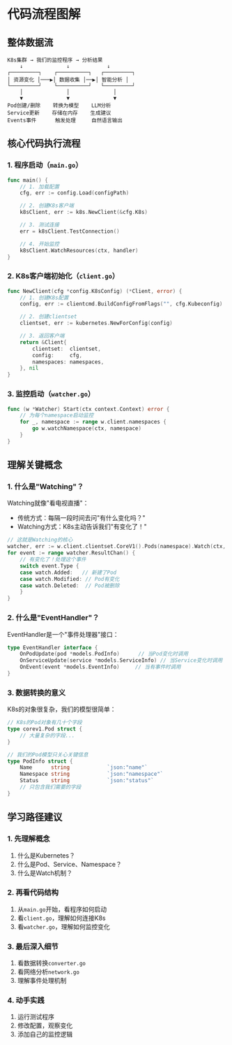 # 代码流程图解

## 整体数据流

```
K8s集群 → 我们的监控程序 → 分析结果
    ↓              ↓            ↓
┌─────────┐    ┌──────────┐   ┌─────────┐
│ 资源变化 │───▶│ 数据收集 │──▶│ 智能分析 │
└─────────┘    └──────────┘   └─────────┘
    │              │              │
    ▼              ▼              ▼
Pod创建/删除    转换为模型    LLM分析
Service更新    存储在内存    生成建议
Events事件      触发处理     自然语言输出
```

## 核心代码执行流程

### 1. 程序启动（`main.go`）
```go
func main() {
    // 1. 加载配置
    cfg, err := config.Load(configPath)

    // 2. 创建K8s客户端
    k8sClient, err := k8s.NewClient(&cfg.K8s)

    // 3. 测试连接
    err = k8sClient.TestConnection()

    // 4. 开始监控
    k8sClient.WatchResources(ctx, handler)
}
```

### 2. K8s客户端初始化（`client.go`）
```go
func NewClient(cfg *config.K8sConfig) (*Client, error) {
    // 1. 创建K8s配置
    config, err := clientcmd.BuildConfigFromFlags("", cfg.Kubeconfig)

    // 2. 创建clientset
    clientset, err := kubernetes.NewForConfig(config)

    // 3. 返回客户端
    return &Client{
        clientset:  clientset,
        config:     cfg,
        namespaces: namespaces,
    }, nil
}
```

### 3. 监控启动（`watcher.go`）
```go
func (w *Watcher) Start(ctx context.Context) error {
    // 为每个namespace启动监控
    for _, namespace := range w.client.namespaces {
        go w.watchNamespace(ctx, namespace)
    }
}
```

## 理解关键概念

### 1. 什么是"Watching"？
Watching就像"看电视直播"：
- 传统方式：每隔一段时间去问"有什么变化吗？"
- Watching方式：K8s主动告诉我们"有变化了！"

```go
// 这就是Watching的核心
watcher, err := w.client.clientset.CoreV1().Pods(namespace).Watch(ctx, metav1.ListOptions{})
for event := range watcher.ResultChan() {
    // 有变化了！处理这个事件
    switch event.Type {
    case watch.Added:   // 新建了Pod
    case watch.Modified: // Pod有变化
    case watch.Deleted:  // Pod被删除
    }
}
```

### 2. 什么是"EventHandler"？
EventHandler是一个"事件处理器"接口：
```go
type EventHandler interface {
    OnPodUpdate(pod *models.PodInfo)      // 当Pod变化时调用
    OnServiceUpdate(service *models.ServiceInfo) // 当Service变化时调用
    OnEvent(event *models.EventInfo)     // 当有事件时调用
}
```

### 3. 数据转换的意义
K8s的对象很复杂，我们的模型很简单：

```go
// K8s的Pod对象有几十个字段
type corev1.Pod struct {
    // 大量复杂的字段...
}

// 我们的Pod模型只关心关键信息
type PodInfo struct {
    Name      string            `json:"name"`
    Namespace string            `json:"namespace"`
    Status    string            `json:"status"`
    // 只包含我们需要的字段
}
```

## 学习路径建议

### 1. 先理解概念
1. 什么是Kubernetes？
2. 什么是Pod、Service、Namespace？
3. 什么是Watch机制？

### 2. 再看代码结构
1. 从`main.go`开始，看程序如何启动
2. 看`client.go`，理解如何连接K8s
3. 看`watcher.go`，理解如何监控变化

### 3. 最后深入细节
1. 看数据转换`converter.go`
2. 看网络分析`network.go`
3. 理解事件处理机制

### 4. 动手实践
1. 运行测试程序
2. 修改配置，观察变化
3. 添加自己的监控逻辑